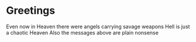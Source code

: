 # Greetings
Even now in Heaven there were angels carrying savage weapons
Hell is just a chaotic Heaven
Also the messages above are plain nonsense
